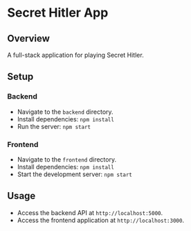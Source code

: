 # Secret Hitler App

## Overview
A full-stack application for playing Secret Hitler.

## Setup

### Backend
- Navigate to the `backend` directory.
- Install dependencies: `npm install`
- Run the server: `npm start`

### Frontend
- Navigate to the `frontend` directory.
- Install dependencies: `npm install`
- Start the development server: `npm start`

## Usage
- Access the backend API at `http://localhost:5000`.
- Access the frontend application at `http://localhost:3000`.